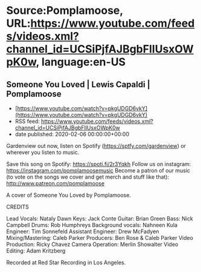 # Source:Pomplamoose, URL:https://www.youtube.com/feeds/videos.xml?channel_id=UCSiPjfAJBgbFlIUsxOWpK0w, language:en-US

## Someone You Loved | Lewis Capaldi | Pomplamoose
 - [https://www.youtube.com/watch?v=pkgUDGD6vkY](https://www.youtube.com/watch?v=pkgUDGD6vkY)
 - RSS feed: https://www.youtube.com/feeds/videos.xml?channel_id=UCSiPjfAJBgbFlIUsxOWpK0w
 - date published: 2020-02-06 00:00:00+00:00

Gardenview out now, listen on Spotify (https://sptfy.com/gardenview) or wherever you listen to music.

 Save this song on Spotify: https://spoti.fi/2r3Yqkh
Follow us on instagram: https://instagram.com/pomplamoosemusic
Become a patron of our music (to vote on the songs we cover and get merch and stuff like that): http://www.patreon.com/pomplamoose

A cover of Someone You Loved by Pomplamoose.

CREDITS

Lead Vocals: Nataly Dawn
Keys: Jack Conte
Guitar: Brian Green 
Bass: Nick Campbell
Drums: Rob Humphreys
Background vocals: Nahneen Kula
Engineer: Tim Sonnefeld 
Assistant Engineer: Drew McFadyen
Mixing/Mastering: Caleb Parker
Producers: Ben Rose & Caleb Parker
Video Production: Ricky Chavez
Camera Operation: Merlin Showalter
Video Editing: Adam Kritzberg

Recorded at Red Star Recording in Los Angeles.


